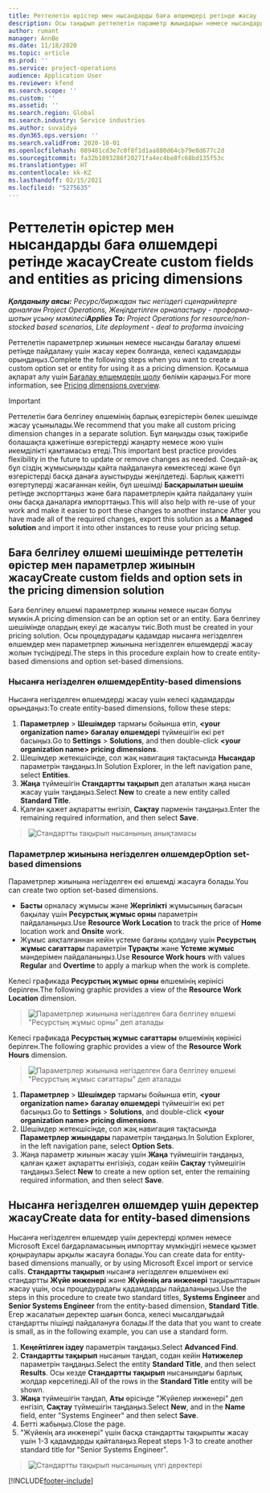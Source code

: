 ```yaml
---
title: Реттелетін өрістер мен нысандарды баға өлшемдері ретінде жасау
description: Осы тақырып реттелетін параметр жиындарын немесе нысандарды жасау әдісі туралы ақпаратты ұсынады.
author: rumant
manager: AnnBe
ms.date: 11/18/2020
ms.topic: article
ms.prod: ''
ms.service: project-operations
audience: Application User
ms.reviewer: kfend
ms.search.scope: ''
ms.custom: ''
ms.assetid: ''
ms.search.region: Global
ms.search.industry: Service industries
ms.author: suvaidya
ms.dyn365.ops.version: ''
ms.search.validFrom: 2020-10-01
ms.openlocfilehash: 089481cd3e7c0f8f1d1aa880d64cb79e8d677c2d
ms.sourcegitcommit: fa32b1893286f20271fa4ec4be8fc68bd135f53c
ms.translationtype: HT
ms.contentlocale: kk-KZ
ms.lasthandoff: 02/15/2021
ms.locfileid: "5275635"
---
```

# <a name="create-custom-fields-and-entities-as-pricing-dimensions"></a><span data-ttu-id="2839a-103">Реттелетін өрістер мен нысандарды баға өлшемдері ретінде жасау</span><span class="sxs-lookup"><span data-stu-id="2839a-103">Create custom fields and entities as pricing dimensions</span></span>

<span data-ttu-id="2839a-104">_**Қолданылу аясы:** Ресурс/биржадан тыс негіздегі сценарийлерге арналған Project Operations, Жеңілдетілген орналастыру - проформа-шотын ұсыну мәмілесі_</span><span class="sxs-lookup"><span data-stu-id="2839a-104">_**Applies To:** Project Operations for resource/non-stocked based scenarios, Lite deployment - deal to proforma invoicing_</span></span>

<span data-ttu-id="2839a-105">Реттелетін параметрлер жиынын немесе нысанды бағалау өлшемі ретінде пайдалану үшін жасау керек болғанда, келесі қадамдарды орындаңыз.</span><span class="sxs-lookup"><span data-stu-id="2839a-105">Complete the following steps when you want to create a custom option set or entity for using it as a pricing dimension.</span></span> <span data-ttu-id="2839a-106">Қосымша ақпарат алу үшін [Бағалау өлшемдерін шолу](pricing-dimensions-overview.md) бөлімін қараңыз.</span><span class="sxs-lookup"><span data-stu-id="2839a-106">For more information, see [Pricing dimensions overview](pricing-dimensions-overview.md).</span></span>  

> [!IMPORTANT]
> <span data-ttu-id="2839a-107">Реттелетін баға белгілеу өлшемінің барлық өзгерістерін бөлек шешімде жасау ұсынылады.</span><span class="sxs-lookup"><span data-stu-id="2839a-107">We recommend that you make all custom pricing dimension changes in a separate solution.</span></span> <span data-ttu-id="2839a-108">Бұл маңызды озық тәжірибе болашақта қажетінше өзгерістерді жаңарту немесе жою үшін икемділікті қамтамасыз етеді.</span><span class="sxs-lookup"><span data-stu-id="2839a-108">This important best practice provides flexibility in the future to update or remove changes as needed.</span></span> <span data-ttu-id="2839a-109">Сондай-ақ бұл сіздің жұмысыңызды қайта пайдалануға көмектеседі және бұл өзгерістерді басқа данаға ауыстыруды жеңілдетеді. Барлық қажетті өзгертулерді жасағаннан кейін, бұл шешімді **Басқарылатын шешім** ретінде экспорттаңыз және баға параметрлерін қайта пайдалану үшін оны басқа даналарға импорттаңыз.</span><span class="sxs-lookup"><span data-stu-id="2839a-109">This will also help with re-use of your work and make it easier to port these changes to another instance After you have made all of the required changes, export this solution as a **Managed solution** and import it into other instances to reuse your pricing setup.</span></span>

  
## <a name="create-custom-fields-and-option-sets-in-the-pricing-dimension-solution"></a><span data-ttu-id="2839a-110">Баға белгілеу өлшемі шешімінде реттелетін өрістер мен параметрлер жиынын жасау</span><span class="sxs-lookup"><span data-stu-id="2839a-110">Create custom fields and option sets in the pricing dimension solution</span></span>

<span data-ttu-id="2839a-111">Баға белгілеу өлшемі параметрлер жиыны немесе нысан болуы мүмкін.</span><span class="sxs-lookup"><span data-stu-id="2839a-111">A pricing dimension can be an option set or an entity.</span></span> <span data-ttu-id="2839a-112">Баға белгілеу шешімінде олардың екеуі де жасалуы тиіс.</span><span class="sxs-lookup"><span data-stu-id="2839a-112">Both must be created in your pricing solution.</span></span> <span data-ttu-id="2839a-113">Осы процедурадағы қадамдар нысанға негізделген өлшемдер мен параметрлер жиынына негізделген өлшемдерді жасау жолын түсіндіреді.</span><span class="sxs-lookup"><span data-stu-id="2839a-113">The steps in this procedure explain how to create entity-based dimensions and option set-based dimensions.</span></span>

### <a name="entity-based-dimensions"></a><span data-ttu-id="2839a-114">Нысанға негізделген өлшемдер</span><span class="sxs-lookup"><span data-stu-id="2839a-114">Entity-based dimensions</span></span>
<span data-ttu-id="2839a-115">Нысанға негізделген өлшемдерді жасау үшін келесі қадамдарды орындаңыз:</span><span class="sxs-lookup"><span data-stu-id="2839a-115">To create entity-based dimensions, follow these steps:</span></span>

1. <span data-ttu-id="2839a-116">**Параметрлер** > **Шешімдер** тармағы бойынша өтіп, **\<your organization name> бағалау өлшемдері** түймешігін екі рет басыңыз.</span><span class="sxs-lookup"><span data-stu-id="2839a-116">Go to **Settings** > **Solutions**, and then double-click **\<your organization name> pricing dimensions**.</span></span>
2. <span data-ttu-id="2839a-117">Шешімдер жетекшісінде, сол жақ навигация тақтасында **Нысандар** параметрін таңдаңыз.</span><span class="sxs-lookup"><span data-stu-id="2839a-117">In Solution Explorer, in the left navigation pane, select **Entities**.</span></span>
3. <span data-ttu-id="2839a-118">**Жаңа** түймешігін **Стандартты тақырып** деп аталатын жаңа нысан жасау үшін таңдаңыз.</span><span class="sxs-lookup"><span data-stu-id="2839a-118">Select **New** to create a new entity called **Standard Title**.</span></span> 
4. <span data-ttu-id="2839a-119">Қалған қажет ақпаратты енгізіп, **Сақтау** пәрменін таңдаңыз.</span><span class="sxs-lookup"><span data-stu-id="2839a-119">Enter the remaining required information, and then select **Save**.</span></span>

> ![Стандартты тақырып нысанының анықтамасы](media/Standard-Title-entity-definition.png)

### <a name="option-set-based-dimensions"></a><span data-ttu-id="2839a-121">Параметрлер жиынына негізделген өлшемдер</span><span class="sxs-lookup"><span data-stu-id="2839a-121">Option set-based dimensions</span></span> 
<span data-ttu-id="2839a-122">Параметрлер жиынына негізделген екі өлшемді жасауға болады.</span><span class="sxs-lookup"><span data-stu-id="2839a-122">You can create two option set-based dimensions.</span></span> 

- <span data-ttu-id="2839a-123">**Басты** орналасу жұмысы және **Жергілікті** жұмысының бағасын бақылау үшін **Ресурстық жұмыс орны** параметрін пайдаланыңыз.</span><span class="sxs-lookup"><span data-stu-id="2839a-123">Use **Resource Work Location** to track the price of **Home** location work and **Onsite** work.</span></span> 
- <span data-ttu-id="2839a-124">Жұмыс аяқталғаннан кейін үстеме бағаны қолдану үшін **Ресурстың жұмыс сағаттары** параметрін **Тұрақты** және **Үстеме жұмыс** мәндерімен пайдаланыңыз.</span><span class="sxs-lookup"><span data-stu-id="2839a-124">Use **Resource Work hours** with values **Regular** and **Overtime** to apply a markup when the work is complete.</span></span>

<span data-ttu-id="2839a-125">Келесі графикада **Ресурстың жұмыс орны** өлшемінің көрінісі берілген.</span><span class="sxs-lookup"><span data-stu-id="2839a-125">The following graphic provides a view of the **Resource Work Location** dimension.</span></span> 

> ![Параметрлер жиынына негізделген баға белгілеу өлшемі "Ресурстың жұмыс орны" деп аталады](media/Option-set-PD-called-Resource-Work-Location.png)

<span data-ttu-id="2839a-127">Келесі графикада **Ресурстың жұмыс сағаттары** өлшемінің көрінісі берілген.</span><span class="sxs-lookup"><span data-stu-id="2839a-127">The following graphic provides a view of the **Resource Work Hours** dimension.</span></span> 

> ![Параметрлер жиынына негізделген баға белгілеу өлшемі "Ресурстың жұмыс сағаттары" деп аталады](media/Option-set-PD-called-Resource-Work-Hours.png)

1. <span data-ttu-id="2839a-129">**Параметрлер** > **Шешімдер** тармағы бойынша өтіп, **\<your organization name> бағалау өлшемдері** түймешігін екі рет басыңыз.</span><span class="sxs-lookup"><span data-stu-id="2839a-129">Go to **Settings** > **Solutions**, and double-click  **\<your organization name> pricing dimensions**.</span></span> 
2. <span data-ttu-id="2839a-130">Шешімдер жетекшісінде, сол жақ навигация тақтасында  **Параметрлер жиындары** параметрін таңдаңыз.</span><span class="sxs-lookup"><span data-stu-id="2839a-130">In Solution Explorer, in the left navigation pane, select  **Option Sets**.</span></span> 
3. <span data-ttu-id="2839a-131">Жаңа параметр жиынын жасау үшін **Жаңа** түймешігін таңдаңыз, қалған қажет ақпаратты енгізіңіз, содан кейін **Сақтау** түймешігін таңдаңыз.</span><span class="sxs-lookup"><span data-stu-id="2839a-131">Select **New** to create a new option set, enter the remaining required information, and then select **Save**.</span></span>

## <a name="create-data-for-entity-based-dimensions"></a><span data-ttu-id="2839a-132">Нысанға негізделген өлшемдер үшін деректер жасау</span><span class="sxs-lookup"><span data-stu-id="2839a-132">Create data for entity-based dimensions</span></span>

<span data-ttu-id="2839a-133">Нысанға негізделген өлшемдер үшін деректерді қолмен немесе Microsoft Excel бағдарламасының импорттау мүмкіндігі немесе қызмет қоңыраулары арқылы жасауға болады.</span><span class="sxs-lookup"><span data-stu-id="2839a-133">You can create data for entity-based dimensions manually, or by using Microsoft Excel import or service calls.</span></span> <span data-ttu-id="2839a-134">**Стандартты тақырып** нысанға негізделген өлшемінен екі стандартты **Жүйе инженері** және **Жүйенің аға инженері** тақырыптарын жасау үшін, осы процедурадағы қадамдарды пайдаланыңыз.</span><span class="sxs-lookup"><span data-stu-id="2839a-134">Use the steps in this procedure to create two standard titles, **Systems Engineer** and **Senior Systems Engineer** from the entity-based dimension, **Standard Title**.</span></span> <span data-ttu-id="2839a-135">Егер жасалатын деректер шағын болса, келесі мысалдағыдай стандартты пішінді пайдалануға болады.</span><span class="sxs-lookup"><span data-stu-id="2839a-135">If the data that you want to create is small, as in the following example, you can use a standard form.</span></span>

1. <span data-ttu-id="2839a-136">**Кеңейтілген іздеу** параметрін таңдаңыз.</span><span class="sxs-lookup"><span data-stu-id="2839a-136">Select **Advanced Find**.</span></span>
2. <span data-ttu-id="2839a-137">**Стандартты тақырып** нысанын таңдап, содан кейін **Нәтижелер** параметрін таңдаңыз.</span><span class="sxs-lookup"><span data-stu-id="2839a-137">Select the entity **Standard Title**, and then select **Results**.</span></span> <span data-ttu-id="2839a-138">Осы кезде **Стандартты тақырып** нысанындағы барлық жолдар көрсетіледі.</span><span class="sxs-lookup"><span data-stu-id="2839a-138">All of the rows in the **Standard Title** entity will be shown.</span></span>
3. <span data-ttu-id="2839a-139">**Жаңа** түймешігін таңдап, **Аты** өрісінде "Жүйелер инженері" деп енгізіп, **Сақтау** түймешігін таңдаңыз.</span><span class="sxs-lookup"><span data-stu-id="2839a-139">Select **New**, and in the **Name** field, enter "Systems Engineer" and then select **Save**.</span></span>
4. <span data-ttu-id="2839a-140">Бетті жабыңыз.</span><span class="sxs-lookup"><span data-stu-id="2839a-140">Close the page.</span></span> 
5. <span data-ttu-id="2839a-141">"Жүйенің аға инженері" үшін басқа стандартты тақырыпты жасау үшін 1-3 қадамдарды қайталаңыз.</span><span class="sxs-lookup"><span data-stu-id="2839a-141">Repeat steps 1-3 to create another standard title for "Senior Systems Engineer".</span></span>

> ![Стандартты тақырып нысанының үлгі деректері](media/ST-data.png)


[!INCLUDE[footer-include](../includes/footer-banner.md)]